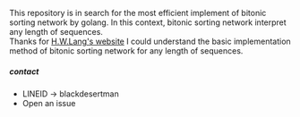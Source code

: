 This repository is in search for the most efficient implement of bitonic sorting network by golang. In this context, bitonic sorting network interpret any length of sequences.  
Thanks for [H.W.Lang's website](http://www.iti.fh-flensburg.de/lang/algorithmen/sortieren/bitonic/oddn.htm) I could understand the basic implementation method of bitonic sorting network for any length of sequences.

##### contact  
- LINEID -> blackdesertman
- Open an issue
